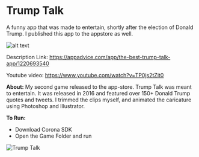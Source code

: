 # Trump Talk

A funny app that was made to entertain, shortly after the election of Donald Trump. I published this app to the appstore as well. 

![alt text](https://is3-ssl.mzstatic.com/image/thumb/Purple111/v4/ac/dc/d1/acdcd1b9-c0d7-f463-5034-67cf740e2fbb/pr_source.png/246x0w.png)

Description Link: https://appadvice.com/app/the-best-trump-talk-app/1220693540

Youtube video: https://www.youtube.com/watch?v=TP0js2tZit0

**About:**
My second game released to the app-store. Trump Talk was meant to entertain. It was released in 2016 and featured over 150+ Donald Trump quotes and tweets. I trimmed the clips myself, and animated the caricature using Photoshop and Illustrator. 

**To Run:**
- Download Corona SDK
- Open the Game Folder and run

![Trump Talk](https://i.ibb.co/dLvrGCT/trumptalk.png)



